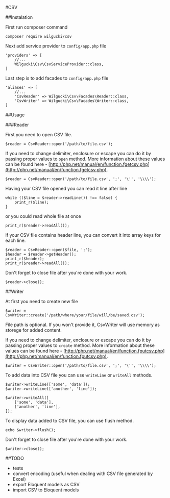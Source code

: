 #CSV

##Instalation

First run composer command

<code>composer require wilgucki/csv</code>

Next add service provider to <code>config/app.php</code> file

    'providers' => [
        //... 
        Wilgucki\Csv\CsvServiceProvider::class,
    ]

Last step is to add facades to <code>config/app.php</code> file

    'aliases' => [
        //...
        'CsvReader' => Wilgucki\Csv\Facades\Reader::class,
        'CsvWriter' => Wilgucki\Csv\Facades\Writer::class,
    ]

##Usage

###Reader

First you need to open CSV file.

    $reader = CsvReader::open('/path/to/file.csv');

If you need to change delimiter, enclosure or escape you can do it by passing proper values to <code>open</code> method.
More information about these values can be found here - [http://php.net/manual/en/function.fgetcsv.php](http://php.net/manual/en/function.fgetcsv.php).

    $reader = CsvReader::open('/path/to/file.csv', ';', '\'', '\\\\');

Having your CSV file opened you can read it line after line

    while (($line = $reader->readLine()) !== false) {
        print_r($line);
    }

or you could read whole file at once

    print_r($reader->readAll());

If your CSV file contains header line, you can convert it into array keys for each line.

    $reader = CsvReader::open($file, ';');
    $header = $reader->getHeader();
    print_r($header);
    print_r($reader->readAll());

Don't forget to close file after you're done with your work.

    $reader->close();

##Writer

At first you need to create new file
    
    $writer = CsvWriter::create('/path/where/your/file/will/be/saved.csv');

File path is optional. If you won't provide it, CsvWriter will use memory as storege for added content.

If you need to change delimiter, enclosure or escape you can do it by passing proper values to <code>create</code> method.
More information about these values can be found here - [http://php.net/manual/en/function.fputcsv.php](http://php.net/manual/en/function.fputcsv.php).

    $writer = CsvWriter::open('/path/to/file.csv', ';', '\'', '\\\\');

To add data into CSV file you can use <code>writeLine</code> or <code>writeAll</code> methods.

    $writer->writeLine(['some', 'data']);
    $writer->writeLine(['another', 'line']);
    
    $writer->writeAll([
        ['some', 'data'],
        ['another', 'line'],
    ]);

To display data added to CSV file, you can use flush method.

    echo $writer->flush();

Don't forget to close file after you're done with your work.

    $writer->close();

##TODO

- tests
- convert encoding (useful when dealing with CSV file generated by Excel)
- export Eloquent models as CSV
- import CSV to Eloquent models